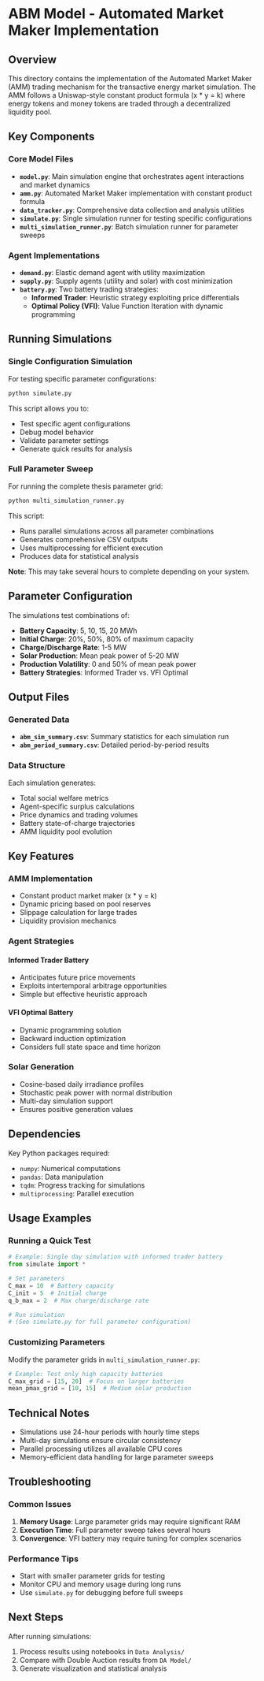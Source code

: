 # ABM Model - Automated Market Maker Implementation

## Overview

This directory contains the implementation of the Automated Market Maker (AMM) trading mechanism for the transactive energy market simulation. The AMM follows a Uniswap-style constant product formula (x * y = k) where energy tokens and money tokens are traded through a decentralized liquidity pool.

## Key Components

### Core Model Files

- **`model.py`**: Main simulation engine that orchestrates agent interactions and market dynamics
- **`amm.py`**: Automated Market Maker implementation with constant product formula
- **`data_tracker.py`**: Comprehensive data collection and analysis utilities
- **`simulate.py`**: Single simulation runner for testing specific configurations
- **`multi_simulation_runner.py`**: Batch simulation runner for parameter sweeps

### Agent Implementations

- **`demand.py`**: Elastic demand agent with utility maximization
- **`supply.py`**: Supply agents (utility and solar) with cost minimization
- **`battery.py`**: Two battery trading strategies:
  - **Informed Trader**: Heuristic strategy exploiting price differentials
  - **Optimal Policy (VFI)**: Value Function Iteration with dynamic programming

## Running Simulations

### Single Configuration Simulation

For testing specific parameter configurations:

```bash
python simulate.py
```

This script allows you to:
- Test specific agent configurations
- Debug model behavior
- Validate parameter settings
- Generate quick results for analysis

### Full Parameter Sweep

For running the complete thesis parameter grid:

```bash
python multi_simulation_runner.py
```

This script:
- Runs parallel simulations across all parameter combinations
- Generates comprehensive CSV outputs
- Uses multiprocessing for efficient execution
- Produces data for statistical analysis

**Note**: This may take several hours to complete depending on your system.

## Parameter Configuration

The simulations test combinations of:

- **Battery Capacity**: 5, 10, 15, 20 MWh
- **Initial Charge**: 20%, 50%, 80% of maximum capacity
- **Charge/Discharge Rate**: 1-5 MW
- **Solar Production**: Mean peak power of 5-20 MW
- **Production Volatility**: 0 and 50% of mean peak power
- **Battery Strategies**: Informed Trader vs. VFI Optimal

## Output Files

### Generated Data

- **`abm_sim_summary.csv`**: Summary statistics for each simulation run
- **`abm_period_summary.csv`**: Detailed period-by-period results


### Data Structure

Each simulation generates:
- Total social welfare metrics
- Agent-specific surplus calculations
- Price dynamics and trading volumes
- Battery state-of-charge trajectories
- AMM liquidity pool evolution

## Key Features

### AMM Implementation

- Constant product market maker (x * y = k)
- Dynamic pricing based on pool reserves
- Slippage calculation for large trades
- Liquidity provision mechanics

### Agent Strategies

#### Informed Trader Battery
- Anticipates future price movements
- Exploits intertemporal arbitrage opportunities
- Simple but effective heuristic approach

#### VFI Optimal Battery
- Dynamic programming solution
- Backward induction optimization
- Considers full state space and time horizon

### Solar Generation

- Cosine-based daily irradiance profiles
- Stochastic peak power with normal distribution
- Multi-day simulation support
- Ensures positive generation values

## Dependencies

Key Python packages required:
- `numpy`: Numerical computations
- `pandas`: Data manipulation
- `tqdm`: Progress tracking for simulations
- `multiprocessing`: Parallel execution

## Usage Examples

### Running a Quick Test

```python
# Example: Single day simulation with informed trader battery
from simulate import *

# Set parameters
C_max = 10  # Battery capacity
C_init = 5  # Initial charge
q_b_max = 2  # Max charge/discharge rate

# Run simulation
# (See simulate.py for full parameter configuration)
```

### Customizing Parameters

Modify the parameter grids in `multi_simulation_runner.py`:

```python
# Example: Test only high capacity batteries
C_max_grid = [15, 20]  # Focus on larger batteries
mean_pmax_grid = [10, 15]  # Medium solar production
```

## Technical Notes

- Simulations use 24-hour periods with hourly time steps
- Multi-day simulations ensure circular consistency
- Parallel processing utilizes all available CPU cores
- Memory-efficient data handling for large parameter sweeps

## Troubleshooting

### Common Issues

1. **Memory Usage**: Large parameter grids may require significant RAM
2. **Execution Time**: Full parameter sweep takes several hours
3. **Convergence**: VFI battery may require tuning for complex scenarios

### Performance Tips

- Start with smaller parameter grids for testing
- Monitor CPU and memory usage during long runs
- Use `simulate.py` for debugging before full sweeps

## Next Steps

After running simulations:
1. Process results using notebooks in `Data Analysis/`
2. Compare with Double Auction results from `DA Model/`
3. Generate visualization and statistical analysis

